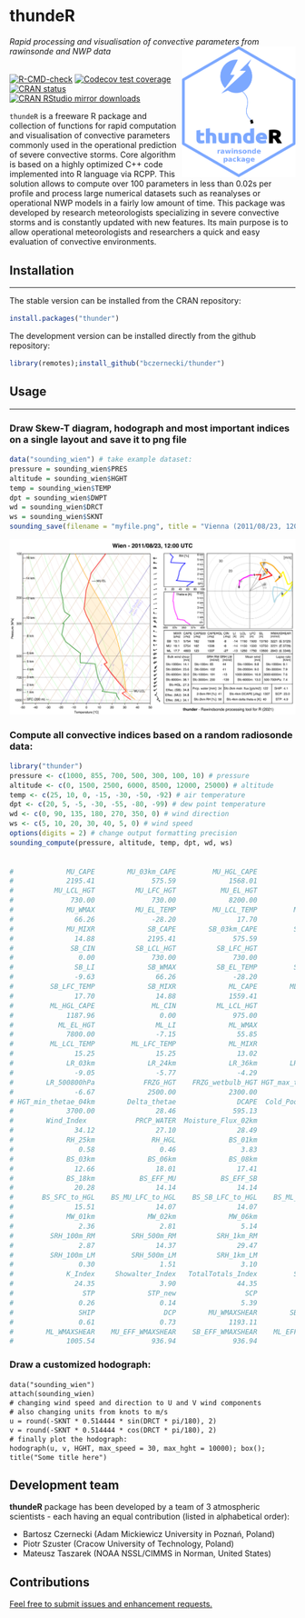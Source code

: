 # thundeR

###### Rapid processing and visualisation of convective parameters from rawinsonde and NWP data <img src="man/figures/logo.png" align="right" width="200" />

<!-- badges: start --> 
[![R-CMD-check](https://github.com/bczernecki/thunder/workflows/R-CMD-check/badge.svg)](https://github.com/bczernecki/thunder/actions)
[![Codecov test coverage](https://codecov.io/gh/bczernecki/thunder/branch/devel/graph/badge.svg?token=JGZPB7RUFI)](https://codecov.io/gh/bczernecki/thunder)
[![CRAN status](https://www.r-pkg.org/badges/version/climate)](https://cran.r-project.org/package=climate)
[![CRAN RStudio mirror downloads](http://cranlogs.r-pkg.org/badges/climate)](https://cran.r-project.org/package=climate)
<!-- badges: end -->

`thundeR` is a freeware R package and collection of functions for rapid computation and visualisation of convective parameters commonly used in the operational prediction of severe convective storms. Core algorithm is based on a highly optimized C++ code implemented into R language via RCPP. This solution allows to compute over 100 parameters in less than 0.02s per profile and process large numerical datasets such as reanalyses or operational NWP models in a fairly low amount of time. This package was developed by research meteorologists specializing in severe convective storms and is constantly updated with new features. Its main purpose is to allow operational meteorologists and researchers a quick and easy evaluation of convective environments.


## Installation
------------

The stable version can be installed from the CRAN repository:

``` r
install.packages("thunder")
```


The development version can be installed directly from the github repository:

``` r
library(remotes);install_github("bczernecki/thunder")
```

## Usage
-----

### Draw Skew-T diagram, hodograph and most important indices on a single layout and save it to png file

``` r
data("sounding_wien") # take example dataset:
pressure = sounding_wien$PRES
altitude = sounding_wien$HGHT
temp = sounding_wien$TEMP
dpt = sounding_wien$DWPT
wd = sounding_wien$DRCT
ws = sounding_wien$SKNT
sounding_save(filename = "myfile.png", title = "Vienna (2011/08/23, 1200 UTC)", pressure, altitude, temp, dpt, wd, ws)
```

![](inst/figures/my_file.svg)



### Compute all convective indices based on a random radiosonde data:

``` r
library("thunder")
pressure <- c(1000, 855, 700, 500, 300, 100, 10) # pressure
altitude <- c(0, 1500, 2500, 6000, 8500, 12000, 25000) # altitude
temp <- c(25, 10, 0, -15, -30, -50, -92) # air temperature
dpt <- c(20, 5, -5, -30, -55, -80, -99) # dew point temperature
wd <- c(0, 90, 135, 180, 270, 350, 0) # wind direction
ws <- c(5, 10, 20, 30, 40, 5, 0) # wind speed
options(digits = 2) # change output formatting precision
sounding_compute(pressure, altitude, temp, dpt, wd, ws)


#             MU_CAPE        MU_03km_CAPE         MU_HGL_CAPE              MU_CIN 
#             2195.41              575.59             1568.01                0.00 
#          MU_LCL_HGT          MU_LFC_HGT           MU_EL_HGT               MU_LI 
#              730.00              730.00             8200.00               -9.63 
#             MU_WMAX          MU_EL_TEMP         MU_LCL_TEMP         MU_LFC_TEMP 
#               66.26              -28.20               17.70               17.70 
#             MU_MIXR             SB_CAPE        SB_03km_CAPE         SB_HGL_CAPE 
#               14.88             2195.41              575.59             1568.01 
#              SB_CIN          SB_LCL_HGT          SB_LFC_HGT           SB_EL_HGT 
#                0.00              730.00              730.00             8200.00 
#               SB_LI             SB_WMAX          SB_EL_TEMP         SB_LCL_TEMP 
#               -9.63               66.26              -28.20               17.70 
#         SB_LFC_TEMP             SB_MIXR             ML_CAPE        ML_03km_CAPE 
#               17.70               14.88             1559.41              416.88 
#         ML_HGL_CAPE              ML_CIN          ML_LCL_HGT          ML_LFC_HGT 
#             1187.96                0.00              975.00              975.00 
#           ML_EL_HGT               ML_LI             ML_WMAX          ML_EL_TEMP 
#             7800.00               -7.15               55.85              -25.80 
#         ML_LCL_TEMP         ML_LFC_TEMP             ML_MIXR             LR_01km 
#               15.25               15.25               13.02              -10.00 
#             LR_03km             LR_24km             LR_36km        LR_500700hPa 
#               -9.05               -5.77               -4.29               -4.29 
#        LR_500800hPa            FRZG_HGT    FRZG_wetbulb_HGT HGT_max_thetae_03km 
#               -6.67             2500.00             2300.00                0.00 
# HGT_min_thetae_04km        Delta_thetae               DCAPE  Cold_Pool_Strength 
#             3700.00               28.46              595.13               12.77 
#        Wind_Index            PRCP_WATER  Moisture_Flux_02km             RH_02km 
#               34.12               27.10               28.49                0.72 
#             RH_25km              RH_HGL             BS_01km             BS_02km 
#                0.58                0.46                3.83                8.78 
#             BS_03km             BS_06km             BS_08km             BS_36km 
#               12.66               18.01               17.41                9.37 
#             BS_18km           BS_EFF_MU           BS_EFF_SB           BS_EFF_ML 
#               20.28               14.14               14.14               13.82 
#       BS_SFC_to_HGL    BS_MU_LFC_to_HGL    BS_SB_LFC_to_HGL    BS_ML_LFC_to_HGL 
#               15.51               14.07               14.07               13.69 
#             MW_01km             MW_02km             MW_06km             MW_13km 
#                2.36                2.81                5.14                6.88 
#         SRH_100m_RM         SRH_500m_RM          SRH_1km_RM          SRH_3km_RM 
#                2.87               14.37               29.47              136.42 
#         SRH_100m_LM         SRH_500m_LM          SRH_1km_LM          SRH_3km_LM 
#                0.30                1.51                3.10              -30.53 
#             K_Index     Showalter_Index   TotalTotals_Index         SWEAT_Index 
#               24.35                3.90               44.35              106.42 
#                 STP             STP_new                 SCP             SCP_new 
#                0.26                0.14                5.39                4.23 
#                SHIP                 DCP        MU_WMAXSHEAR        SB_WMAXSHEAR 
#                0.61                0.73             1193.11             1193.11 
#        ML_WMAXSHEAR    MU_EFF_WMAXSHEAR    SB_EFF_WMAXSHEAR    ML_EFF_WMAXSHEAR 
#             1005.54              936.94              936.94              771.71
```

### Draw a customized hodograph:

```
data("sounding_wien")
attach(sounding_wien)
# changing wind speed and direction to U and V wind components
# also changing units from knots to m/s
u = round(-SKNT * 0.514444 * sin(DRCT * pi/180), 2)
v = round(-SKNT * 0.514444 * cos(DRCT * pi/180), 2)
# finally plot the hodograph:
hodograph(u, v, HGHT, max_speed = 30, max_hght = 10000); box(); title("Some title here")
```

Development team
-------------

**thundeR** package has been developed by a team of 3 atmospheric scientists - each having an equal contribution (listed in alphabetical order):
- Bartosz Czernecki (Adam Mickiewicz University in Poznań, Poland)
- Piotr Szuster (Cracow University of Technology, Poland)
- Mateusz Taszarek (NOAA NSSL/CIMMS in Norman, United States)


Contributions
-------------

[Feel free to submit issues and enhancement requests.](https://github.com/bczernecki/thunder/issues)
